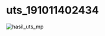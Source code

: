 # uts_191011402434
![hasil_uts_mp](https://github.com/arsyazzahra/uts_191011402434/assets/127503732/ce63b16f-75c1-427a-aa19-795554576478)
